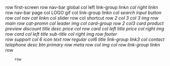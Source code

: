 row first-screen
    row nav-bar global
        col left link-group
            link*n
        col right
            link*n
    row nav-bar page
        col 
            LOGO
            gif
        col link-group
            link*n
        col search
            input
            button
    row 
        col nav cat
            link*n
        col slider
    row 
        col shortcut
            row *2
                col *3
        col *3
            img
row main
    row cat-prom*n
        col leader
            img
        col card-group
            row *2
                col*3
                    card product
                        preview
                            discount
                        title
                        desc
                        price
                col 
                    row card
                        col left
                            title
                            price
                        col right
                            img
                    row card
                        col left
                            title
                            sub-title
                        col right
                            img
row footer  
    row support
        col *6
            icon
            text
    row regular
        col*6
                title
                    link-group
                        link*3
            col contact
                telephone
                desc
                btn primary
    row meta 
        row 
            col 
                img
            col 
                row link-group
                    link*n
                row 

        row 